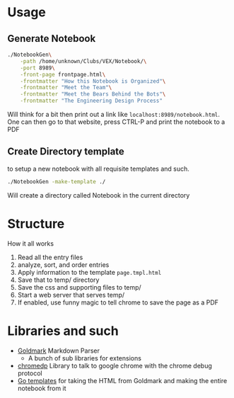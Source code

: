 # Usage


## Generate Notebook
```sh
./NotebookGen\
	-path /home/unknown/Clubs/VEX/Notebook/\
	-port 8989\
	-front-page frontpage.html\
	-frontmatter "How this Notebook is Organized"\
	-frontmatter "Meet the Team"\
	-frontmatter "Meet the Bears Behind the Bots"\
	-frontmatter "The Engineering Design Process"
```
Will think for a bit then print out a link like `localhost:8989/notebook.html`. One can then go to that website, press CTRL-P and print the notebook to a PDF

## Create Directory template
to setup a new notebook with all requisite templates and such. 
```sh
./NotebookGen -make-template ./
```
Will create a directory called Notebook in the current directory

# Structure

How it all works

1. Read all the entry files
2. analyze, sort, and order entries
3. Apply information to the template `page.tmpl.html`
4. Save that to temp/ directory
5. Save the css and supporting files to temp/
6. Start a web server that serves temp/
7. If enabled, use funny magic to tell chrome to save the page as a PDF

# Libraries and such

- [Goldmark](https://github.com/yuin/goldmark) Markdown Parser
  - A bunch of sub libraries for extensions
- [chromedp](https://github.com/chromedp/chromedp) Library to talk to google chrome with the chrome debug protocol
- [Go templates](https://pkg.go.dev/text/template) for taking the HTML from Goldmark and making the entire notebook from it

